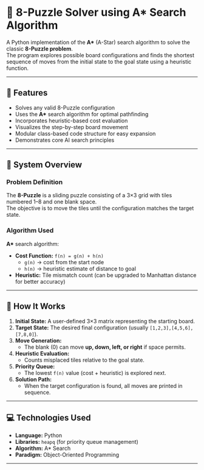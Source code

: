 # 🧩 8-Puzzle Solver using A* Search Algorithm

A Python implementation of the **A\*** (A-Star) search algorithm to solve the classic **8-Puzzle problem**.  
The program explores possible board configurations and finds the shortest sequence of moves from the initial state to the goal state using a heuristic function.

---

## 🔧 Features

- Solves any valid 8-Puzzle configuration  
- Uses the **A\*** search algorithm for optimal pathfinding  
- Incorporates heuristic-based cost evaluation  
- Visualizes the step-by-step board movement  
- Modular class-based code structure for easy expansion  
- Demonstrates core AI search principles  

---

## 🧱 System Overview

### **Problem Definition**
The **8-Puzzle** is a sliding puzzle consisting of a 3×3 grid with tiles numbered 1–8 and one blank space.  
The objective is to move the tiles until the configuration matches the target state.

### **Algorithm Used**
**A\*** search algorithm:  
- **Cost Function:** `f(n) = g(n) + h(n)`  
  - `g(n)` → cost from the start node  
  - `h(n)` → heuristic estimate of distance to goal  
- **Heuristic:** Tile mismatch count (can be upgraded to Manhattan distance for better accuracy)

---

## 🧠 How It Works

1. **Initial State:** A user-defined 3×3 matrix representing the starting board.  
2. **Target State:** The desired final configuration (usually `[1,2,3],[4,5,6],[7,8,0]`).  
3. **Move Generation:**  
   - The blank (0) can move **up, down, left, or right** if space permits.  
4. **Heuristic Evaluation:**  
   - Counts misplaced tiles relative to the goal state.  
5. **Priority Queue:**  
   - The lowest `f(n)` value (cost + heuristic) is explored next.  
6. **Solution Path:**  
   - When the target configuration is found, all moves are printed in sequence.

---

## 💻 Technologies Used

- **Language:** Python  
- **Libraries:** `heapq` (for priority queue management)  
- **Algorithm:** A\* Search  
- **Paradigm:** Object-Oriented Programming  

---


